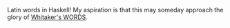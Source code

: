 Latin words in Haskell!  My aspiration is that this may someday approach the
glory of [Whitaker's WORDS][0].

[0]: https://en.wikipedia.org/wiki/William_Whitaker's_Words
